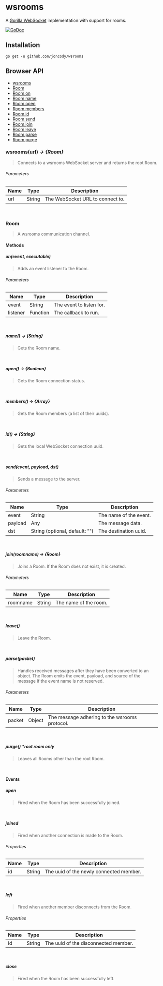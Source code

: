 wsrooms
=======

A [Gorilla WebSocket](https://github.com/gorilla/websocket) implementation with support for rooms.

[![GoDoc](https://godoc.org/github.com/joncody/wsrooms?status.svg)](https://godoc.org/github.com/joncody/wsrooms)

## Installation
`go get -u github.com/joncody/wsrooms`

## Browser API
- [wsrooms](#wsroomsurl---room)
- [Room](#room)
- [Room.on](#onevent-executable)
- [Room.name](#name---string)
- [Room.open](#open---boolean)
- [Room.members](#members---array)
- [Room.id](#id---string)
- [Room.send](#sendevent-payload-dst)
- [Room.join](#joinroomname---room)
- [Room.leave](#leave)
- [Room.parse](#parsepacket)
- [Room.purge](#purge-root-room-only)

### wsrooms(url) _-> {Room}_
> Connects to a wsrooms WebSocket server and returns the root Room.
###### Parameters
Name | Type | Description
---- | ---- | -----------
url | String | The WebSocket URL to connect to.
<br />

### Room
> A wsrooms communication channel.
#### Methods
##### on(event, executable)
> Adds an event listener to the Room.
###### Parameters
Name | Type | Description
---- | ---- | -----------
event | String | The event to listen for.
listener | Function | The callback to run.
<br />

##### name() _-> {String}_
> Gets the Room name.

<br />

##### open() _-> {Boolean}_
> Gets the Room connection status.

<br />

##### members() _-> {Array}_
> Gets the Room members (a list of their uuids).

<br />

##### id() _-> {String}_
> Gets the local WebSocket connection uuid.

<br />

##### send(event, payload, dst)
> Sends a message to the server.
###### Parameters
Name | Type | Description
---- | ---- | -----------
event | String | The name of the event.
payload | Any | The message data.
dst | String (optional, default: "") | The destination uuid.
<br />

##### join(roomname) _-> {Room}_
> Joins a Room. If the Room does not exist, it is created.
###### Parameters
Name | Type | Description
---- | ---- | -----------
roomname | String | The name of the room.
<br />

##### leave()
> Leave the Room.

<br />

##### parse(packet)
> Handles received messages after they have been converted to an object. The Room emits the event, payload, and source of the message if the event name is not reserved.
###### Parameters
Name | Type | Description
---- | ---- | -----------
packet | Object | The message adhering to the wsrooms protocol.
<br />

##### purge() *_root room only_
> Leaves all Rooms other than the root Room.

<br />

#### Events
##### open
> Fired when the Room has been successfully joined.

<br />

##### joined
> Fired when another connection is made to the Room.
###### Properties
Name | Type | Description
---- | ---- | -----------
id | String | The uuid of the newly connected member.
<br />

##### left
> Fired when another member disconnects from the Room.
###### Properties
Name | Type | Description
---- | ---- | -----------
id | String | The uuid of the disconnected member.
<br />

##### close
> Fired when the Room has been successfully left.

<br />
